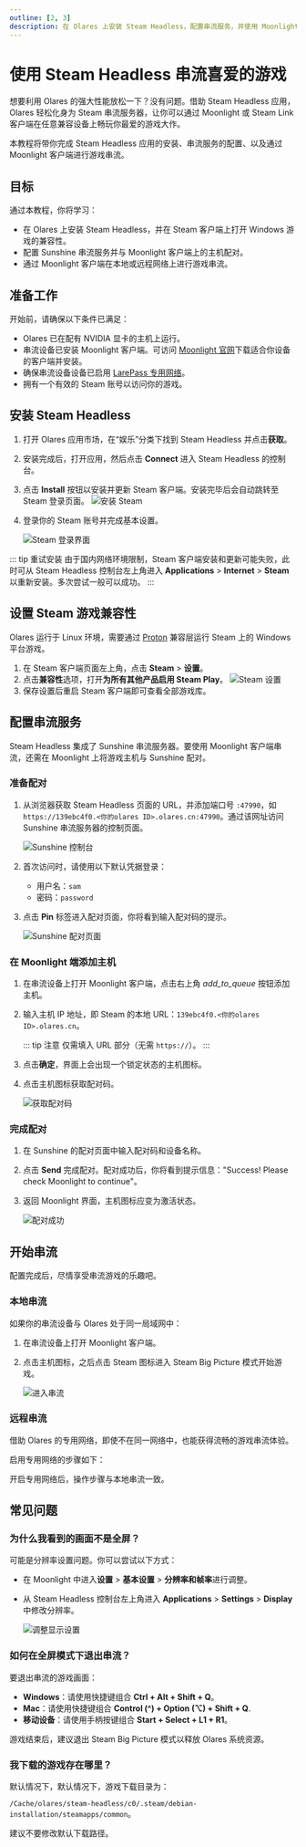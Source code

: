 ```yaml
---
outline: [2, 3]
description: 在 Olares 上安装 Steam Headless，配置串流服务，并使用 Moonlight 从本地或远程网络串流 Steam 游戏。
--- 
```


# 使用 Steam Headless 串流喜爱的游戏

想要利用 Olares 的强大性能放松一下？没有问题。借助 Steam Headless 应用，Olares 轻松化身为 Steam 串流服务器，让你可以通过 Moonlight 或 Steam Link 客户端在任意兼容设备上畅玩你最爱的游戏大作。

本教程将带你完成 Steam Headless 应用的安装、串流服务的配置、以及通过 Moonlight 客户端进行游戏串流。

## 目标
通过本教程，你将学习：

- 在 Olares 上安装 Steam Headless，并在 Steam 客户端上打开 Windows 游戏的兼容性。  
- 配置 Sunshine 串流服务并与 Moonlight 客户端上的主机配对。  
- 通过 Moonlight 客户端在本地或远程网络上进行游戏串流。 
  
## 准备工作

开始前，请确保以下条件已满足：
- Olares 已在配有 NVIDIA 显卡的主机上运行。
- 串流设备已安装 Moonlight 客户端。可访问 [Moonlight 官网](https://moonlight-stream.org/)下载适合你设备的客户端并安装。
- 确保串流设备设备已启用 [LarePass 专用网络](../manual/larepass/private-network.md#在-larepass-中启用专用网络)。
- 拥有一个有效的 Steam 账号以访问你的游戏。

## 安装 Steam Headless

1. 打开 Olares 应用市场，在“娱乐”分类下找到 Steam Headless 并点击**获取**。
2. 安装完成后，打开应用，然后点击 **Connect** 进入 Steam Headless 的控制台。
3. 点击 **Install** 按钮以安装并更新 Steam 客户端。安装完毕后会自动跳转至 Steam 登录页面。
   ![安装 Steam](/images/manual/tutorials/install-steam-client.png#bordered)

4. 登录你的 Steam 账号并完成基本设置。

   ![Steam 登录界面](/images/zh/manual/tutorials/steam-login.png#bordered)

::: tip 重试安装
由于国内网络环境限制，Steam 客户端安装和更新可能失败，此时可从 Steam Headless 控制台左上角进入 **Applications** > **Internet** > **Steam** 以重新安装。多次尝试一般可以成功。
:::

## 设置 Steam 游戏兼容性

Olares 运行于 Linux 环境，需要通过 [Proton](https://github.com/ValveSoftware/Proton) 兼容层运行 Steam 上的 Windows 平台游戏。

1. 在 Steam 客户端页面左上角，点击 **Steam** > **设置**。
2. 点击**兼容性**选项，打开**为所有其他产品启用 Steam Play**。
   ![Steam 设置](/images/zh/manual/tutorials/steam-setting.png#bordered)
3. 保存设置后重启 Steam 客户端即可查看全部游戏库。

## 配置串流服务

Steam Headless 集成了 Sunshine 串流服务器。要使用 Moonlight 客户端串流，还需在 Moonlight 上将游戏主机与 Sunshine 配对。

### 准备配对

1. 从浏览器获取 Steam Headless 页面的 URL，并添加端口号 `:47990`，如 `https://139ebc4f0.<你的olares ID>.olares.cn:47990`。通过该网址访问 Sunshine 串流服务器的控制页面。
   
   ![Sunshine 控制台](/images/manual/tutorials/access-sunshine.png#bordered)
   
2. 首次访问时，请使用以下默认凭据登录：  
   - 用户名：`sam`  
   - 密码：`password`
3. 点击 **Pin** 标签进入配对页面，你将看到输入配对码的提示。
   
   ![Sunshine 配对页面](/images/manual/tutorials/pin-sunshine.png#bordered)

### 在 Moonlight 端添加主机

1. 在串流设备上打开 Moonlight 客户端，点击右上角 <i class="material-symbols-outlined">add_to_queue</i> 按钮添加主机。
2. 输入主机 IP 地址，即 Steam 的本地 URL：`139ebc4f0.<你的olares ID>.olares.cn`。
   
   ::: tip 注意
   仅需填入 URL 部分（无需 `https://`）。
   :::

3. 点击**确定**，界面上会出现一个锁定状态的主机图标。
4. 点击主机图标获取配对码。
   
   ![获取配对码](/images/manual/tutorials/get-pin-code.png#bordered)

### 完成配对

1. 在 Sunshine 的配对页面中输入配对码和设备名称。 
2. 点击 **Send** 完成配对。配对成功后，你将看到提示信息："Success! Please check Moonlight to continue"。
3. 返回 Moonlight 界面，主机图标应变为激活状态。  
   
   ![配对成功](/images/manual/tutorials/active-host-moonlight.png#bordered)  

## 开始串流

配置完成后，尽情享受串流游戏的乐趣吧。

### 本地串流

如果你的串流设备与 Olares 处于同一局域网中：

1. 在串流设备上打开 Moonlight 客户端。  
2. 点击主机图标，之后点击 Steam 图标进入 Steam Big Picture 模式开始游戏。  
   
   ![进入串流](/images/manual/tutorials/stream-success.png#bordered) 

### 远程串流

借助 Olares 的专用网络，即使不在同一网络中，也能获得流畅的游戏串流体验。

启用专用网络的步骤如下：

<!--@include: ./remote.reusables.md{4,24}-->

开启专用网络后，操作步骤与本地串流一致。

## 常见问题

### 为什么我看到的画面不是全屏？

可能是分辨率设置问题。你可以尝试以下方式：

- 在 Moonlight 中进入**设置** > **基本设置** > **分辨率和帧率**进行调整。
- 从 Steam Headless 控制台左上角进入 **Applications** > **Settings** > **Display** 中修改分辨率。  
   
   ![调整显示设置](/images/manual/tutorials/set-steam-display.png#bordered)

### 如何在全屏模式下退出串流？
   
要退出串流的游戏画面：
- **Windows**：请使用快捷键组合 **Ctrl + Alt + Shift + Q**。
- **Mac**：请使用快捷键组合 **Control (^) + Option (⌥) + Shift + Q**. 
- **移动设备**：请使用手柄按键组合 **Start + Select + L1 + R1**。

游戏结束后，建议退出 Steam Big Picture 模式以释放 Olares 系统资源。

### 我下载的游戏存在哪里？

默认情况下，默认情况下，游戏下载目录为：
 
 `/Cache/olares/steam-headless/c0/.steam/debian-installation/steamapps/common`。
 
建议不要修改默认下载路径。

